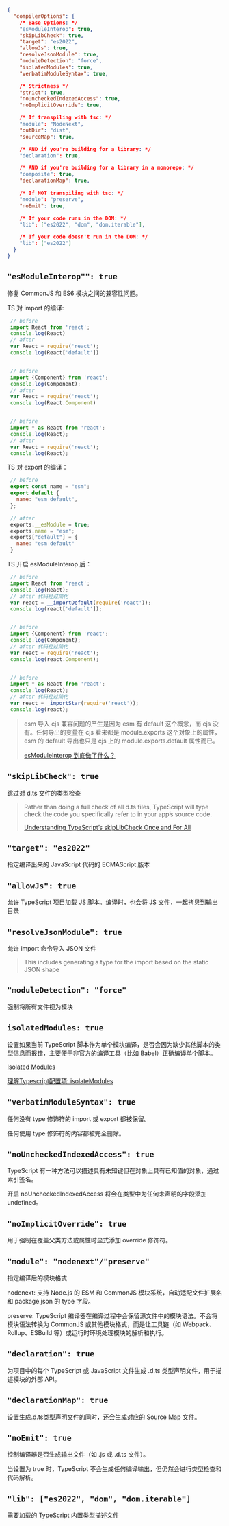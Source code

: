```json
{
  "compilerOptions": {
    /* Base Options: */
    "esModuleInterop": true,
    "skipLibCheck": true,
    "target": "es2022",
    "allowJs": true,
    "resolveJsonModule": true,
    "moduleDetection": "force",
    "isolatedModules": true,
    "verbatimModuleSyntax": true,

    /* Strictness */
    "strict": true,
    "noUncheckedIndexedAccess": true,
    "noImplicitOverride": true,

    /* If transpiling with tsc: */
    "module": "NodeNext",
    "outDir": "dist",
    "sourceMap": true,

    /* AND if you're building for a library: */
    "declaration": true,

    /* AND if you're building for a library in a monorepo: */
    "composite": true,
    "declarationMap": true,

    /* If NOT transpiling with tsc: */
    "module": "preserve",
    "noEmit": true,

    /* If your code runs in the DOM: */
    "lib": ["es2022", "dom", "dom.iterable"],

    /* If your code doesn't run in the DOM: */
    "lib": ["es2022"]
  }
}
```

## `"esModuleInterop"": true`
修复 CommonJS 和 ES6 模块之间的兼容性问题。

TS 对 import 的编译:
```js
 // before
 import React from 'react';
 console.log(React)
 // after
 var React = require('react');
 console.log(React['default'])


 // before
 import {Component} from 'react';
 console.log(Component);
 // after
 var React = require('react');
 console.log(React.Component)


 // before
 import * as React from 'react';
 console.log(React);
 // after
 var React = require('react');
 console.log(React);
```

TS 对 export 的编译：
```js
 // before
 export const name = "esm";
 export default {
   name: "esm default",
 };

 // after
 exports.__esModule = true;
 exports.name = "esm";
 exports["default"] = {
   name: "esm default"
 }
```

TS 开启 esModuleInterop 后：
```js
 // before
 import React from 'react';
 console.log(React);
 // after 代码经过简化
 var react = __importDefault(require('react'));
 console.log(react['default']);


 // before
 import {Component} from 'react';
 console.log(Component);
 // after 代码经过简化
 var react = require('react');
 console.log(react.Component);


 // before
 import * as React from 'react';
 console.log(React);
 // after 代码经过简化
 var react = _importStar(require('react'));
 console.log(react);
```

> esm 导入 cjs 兼容问题的产生是因为 esm 有 default 这个概念，而 cjs 没有。任何导出的变量在 cjs 看来都是 module.exports 这个对象上的属性，esm 的 default 导出也只是 cjs 上的 module.exports.default 属性而已。
>
> [esModuleInterop 到底做了什么？](https://zhuanlan.zhihu.com/p/148081795)

## `"skipLibCheck": true`
跳过对 d.ts 文件的类型检查

> Rather than doing a full check of all d.ts files, TypeScript will type check the code you specifically refer to in your app’s source code.
>
> [Understanding TypeScript’s skipLibCheck Once and For All](https://www.testim.io/blog/typescript-skiplibcheck/)

## `"target": "es2022"`
指定编译出来的 JavaScript 代码的 ECMAScript 版本

## `"allowJs": true`
允许 TypeScript 项目加载 JS 脚本。编译时，也会将 JS 文件，一起拷贝到输出目录

## `"resolveJsonModule": true`
允许 import 命令导入 JSON 文件

> This includes generating a type for the import based on the static JSON shape

## `"moduleDetection": "force"`
强制将所有文件视为模块

## `isolatedModules: true`
设置如果当前 TypeScript 脚本作为单个模块编译，是否会因为缺少其他脚本的类型信息而报错，主要便于非官方的编译工具（比如 Babel）正确编译单个脚本。

[Isolated Modules](https://www.typescriptlang.org/tsconfig/#exports-of-non-value-identifiers)

[理解Typescript配置项: isolateModules](https://juejin.cn/post/7053298681037979678)

## `"verbatimModuleSyntax": true`
任何没有 type 修饰符的 import 或 export 都被保留。

任何使用 type 修饰符的内容都被完全删除。

## `"noUncheckedIndexedAccess": true`
TypeScript 有一种方法可以描述具有未知键但在对象上具有已知值的对象，通过索引签名。

开启 noUncheckedIndexedAccess 将会在类型中为任何未声明的字段添加 undefined。

## `"noImplicitOverride": true`
用于强制在覆盖父类方法或属性时显式添加 override 修饰符。

## `"module": "nodenext"/"preserve"`
指定编译后的模块格式

nodenext: 支持 Node.js 的 ESM 和 CommonJS 模块系统，自动适配文件扩展名和 package.json 的 type 字段。

preserve: TypeScript 编译器在编译过程中会保留源文件中的模块语法。不会将模块语法转换为 CommonJS 或其他模块格式，而是让工具链（如 Webpack、Rollup、ESBuild 等）或运行时环境处理模块的解析和执行。

## `"declaration": true`
为项目中的每个 TypeScript 或 JavaScript 文件生成 .d.ts 类型声明文件，用于描述模块的外部 API。

## `"declarationMap": true`
设置生成.d.ts类型声明文件的同时，还会生成对应的 Source Map 文件。

## `"noEmit": true`
控制编译器是否生成输出文件（如 .js 或 .d.ts 文件）。

当设置为 true 时，TypeScript 不会生成任何编译输出，但仍然会进行类型检查和代码解析。

## `"lib": ["es2022", "dom", "dom.iterable"]`
需要加载的 TypeScript 内置类型描述文件
